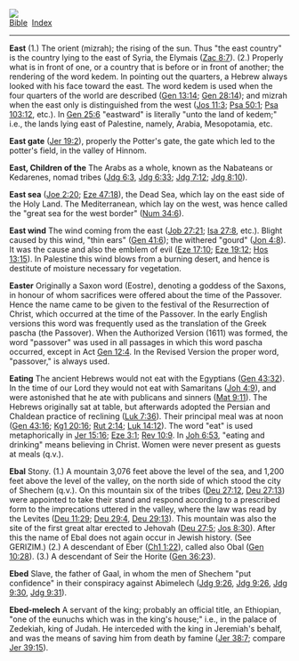 [![](../../cdshop/ithlogo.png)](../../index)  
[Bible](../index)  [Index](index) 

------------------------------------------------------------------------

<span id="000">**East**</span> (1.) The orient (mizrah); the rising of
the sun. Thus "the east country" is the country lying to the east of
Syria, the Elymais ([Zac 8:7](../kjv/zac008.htm#007)). (2.) Properly
what is in front of one, or a country that is before or in front of
another; the rendering of the word kedem. In pointing out the quarters,
a Hebrew always looked with his face toward the east. The word kedem is
used when the four quarters of the world are described ([Gen
13:14](../kjv/gen013.htm#014); [Gen 28:14](../kjv/gen028.htm#014)); and
mizrah when the east only is distinguished from the west ([Jos
11:3](../kjv/jos011.htm#003); [Psa 50:1](../kjv/psa050.htm#001); [Psa
103:12](../kjv/psa103.htm#012), etc.). In [Gen
25:6](../kjv/gen025.htm#006) "eastward" is literally "unto the land of
kedem;" i.e., the lands lying east of Palestine, namely, Arabia,
Mesopotamia, etc.

<span id="001">**East gate**</span> ([Jer 19:2](../kjv/jer019.htm#002)),
properly the Potter's gate, the gate which led to the potter's field, in
the valley of Hinnom.

<span id="002">**East, Children of the**</span> The Arabs as a whole,
known as the Nabateans or Kedarenes, nomad tribes ([Jdg
6:3](../kjv/jdg006.htm#003), [Jdg 6:33](../kjv/jdg006.htm#033); [Jdg
7:12](../kjv/jdg007.htm#012); [Jdg 8:10](../kjv/jdg008.htm#010)).

<span id="003">**East sea**</span> ([Joe 2:20](../kjv/joe002.htm#020);
[Eze 47:18](../kjv/eze047.htm#018)), the Dead Sea, which lay on the east
side of the Holy Land. The Mediterranean, which lay on the west, was
hence called the "great sea for the west border" ([Num
34:6](../kjv/num034.htm#006)).

<span id="004">**East wind**</span> The wind coming from the east ([Job
27:21](../kjv/job027.htm#021); [Isa 27:8](../kjv/isa027.htm#008), etc.).
Blight caused by this wind, "thin ears" ([Gen
41:6](../kjv/gen041.htm#006)); the withered "gourd" ([Jon
4:8](../kjv/jon004.htm#008)). It was the cause and also the emblem of
evil ([Eze 17:10](../kjv/eze017.htm#010); [Eze
19:12](../kjv/eze019.htm#012); [Hos 13:15](../kjv/hos013.htm#015)). In
Palestine this wind blows from a burning desert, and hence is destitute
of moisture necessary for vegetation.

<span id="005">**Easter**</span> Originally a Saxon word (Eostre),
denoting a goddess of the Saxons, in honour of whom sacrifices were
offered about the time of the Passover. Hence the name came to be given
to the festival of the Resurrection of Christ, which occurred at the
time of the Passover. In the early English versions this word was
frequently used as the translation of the Greek pascha (the Passover).
When the Authorized Version (1611) was formed, the word "passover" was
used in all passages in which this word pascha occurred, except in Act
[Gen 12:4](../kjv/gen012.htm#004). In the Revised Version the proper
word, "passover," is always used.

<span id="006">**Eating**</span> The ancient Hebrews would not eat with
the Egyptians ([Gen 43:32](../kjv/gen043.htm#032)). In the time of our
Lord they would not eat with Samaritans ([Joh
4:9](../kjv/joh004.htm#009)), and were astonished that he ate with
publicans and sinners ([Mat 9:11](../kjv/mat009.htm#011)). The Hebrews
originally sat at table, but afterwards adopted the Persian and Chaldean
practice of reclining ([Luk 7:36](../kjv/luk007.htm#036)). Their
principal meal was at noon ([Gen 43:16](../kjv/gen043.htm#016); [Kg1
20:16](../kjv/kg1020.htm#016); [Rut 2:14](../kjv/rut002.htm#014); [Luk
14:12](../kjv/luk014.htm#012)). The word "eat" is used metaphorically in
[Jer 15:16](../kjv/jer015.htm#016); [Eze 3:1](../kjv/eze003.htm#001);
[Rev 10:9](../kjv/rev010.htm#009). In [Joh 6:53](../kjv/joh006.htm#053),
"eating and drinking" means believing in Christ. Women were never
present as guests at meals (q.v.).

<span id="007">**Ebal**</span> Stony. (1.) A mountain 3,076 feet above
the level of the sea, and 1,200 feet above the level of the valley, on
the north side of which stood the city of Shechem (q.v.). On this
mountain six of the tribes ([Deu 27:12](../kjv/deu027.htm#012), [Deu
27:13](../kjv/deu027.htm#013)) were appointed to take their stand and
respond according to a prescribed form to the imprecations uttered in
the valley, where the law was read by the Levites ([Deu
11:29](../kjv/deu011.htm#029); [Deu 29:4](../kjv/deu029.htm#004), [Deu
29:13](../kjv/deu029.htm#013)). This mountain was also the site of the
first great altar erected to Jehovah ([Deu 27:5](../kjv/deu027.htm#005);
[Jos 8:30](../kjv/jos008.htm#030)). After this the name of Ebal does not
again occur in Jewish history. (See GERIZIM.) (2.) A descendant of Eber
([Ch1 1:22](../kjv/ch1001.htm#022)), called also Obal ([Gen
10:28](../kjv/gen010.htm#028)). (3.) A descendant of Seir the Horite
([Gen 36:23](../kjv/gen036.htm#023)).

<span id="008">**Ebed**</span> Slave, the father of Gaal, in whom the
men of Shechem "put confidence" in their conspiracy against Abimelech
([Jdg 9:26](../kjv/jdg009.htm#026), [Jdg 9:26](../kjv/jdg009.htm#026),
[Jdg 9:30](../kjv/jdg009.htm#030), [Jdg 9:31](../kjv/jdg009.htm#031)).

<span id="009">**Ebed-melech**</span> A servant of the king; probably an
official title, an Ethiopian, "one of the eunuchs which was in the
king's house;" i.e., in the palace of Zedekiah, king of Judah. He
interceded with the king in Jeremiah's behalf, and was the means of
saving him from death by famine ([Jer 38:7](../kjv/jer038.htm#007);
compare [Jer 39:15](../kjv/jer039.htm#015)).
